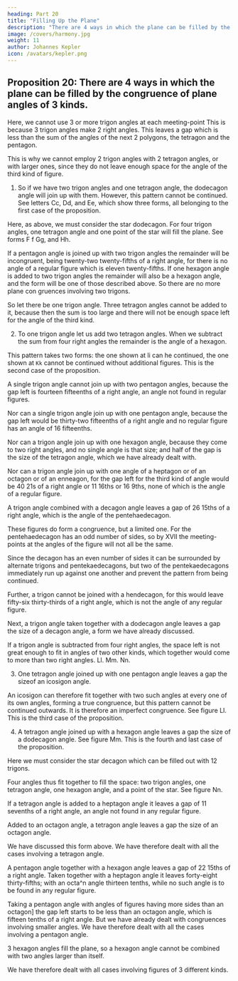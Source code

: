 ```yaml
---
heading: Part 20
title: "Filling Up the Plane"
description: "There are 4 ways in which the plane can be filled by the congruence of plane angles"
image: /covers/harmony.jpg
weight: 11
author: Johannes Kepler
icon: /avatars/kepler.png
---
```



##  Proposition 20: There are 4 ways in which the plane can be filled by the congruence of plane angles of 3 kinds.

Here, we cannot use 3 or more trigon angles at each meeting-point This is because 3 trigon angles make 2 right angles. This leaves a gap which is less than the sum of the angles of the next 2 polygons, the tetragon and the pentagon.

This is why we cannot employ 2 trigon angles with 2 tetragon angles, or with larger ones, since they do not leave enough space for the angle of the third kind of figure.

1. So if we have two trigon angles and one tetragon angle, the dodecagon angle will join up with them. However, this pattern cannot be continued. See letters Cc, Dd, and Ee, which show three forms, all belonging to the first case of the
proposition.

Here, as above, we must consider the star dodecagon. For four trigon angles,
one tetragon angle and one point of the star will fill the plane. See forms F f
Gg, and Hh.

If a pentagon angle is joined up with two trigon angles the remainder will be incongruent, being twenty-two twenty-fifths of a right angle, for there is no angle of a regular figure which is eleven twenty-fifths. If one hexagon angle is
added to two trigon angles the remainder will also be a hexagon angle, and
the form will be one of those described above. So there are no more plane con­
gruences involving two trigons.

So let there be one trigon angle. Three tetragon angles cannot be added to it, because then the sum is too large and there will not be enough space left for the angle of the third kind.

2. To one trigon angle let us add two tetragon angles. When we subtract the sum from four right angles the remainder is the angle of a hexagon. 

This pattern takes two forms: the one shown at li can he continued, the one shown at `Kk` cannot be continued without additional figures. This is the second case of the proposition.

A single trigon angle cannot join up with two pentagon angles, because the gap left is fourteen fifteenths of a right angle, an angle not found in regular figures. 

Nor can a single trigon angle join up with one pentagon angle, because the gap left would be thirty-two fifteenths of a right angle and no regular figure has an angle of 16 fifteenths. 

Nor can a trigon angle join up with one hexagon angle, because they come to two right angles, and no single angle is that size; and half of the gap is the size of the tetragon angle, which we have already dealt with. 

Nor can a trigon angle join up with one angle of a heptagon or of an octagon or of an enneagon, for the gap left for the third kind of angle would be 40 21s of a right angle or 11 16ths or 16 9ths, none of which is the angle of a regular figure.

A trigon angle combined with a decagon angle leaves a gap of 26 15ths of a right angle, which is the angle of the pentehaedecagon. 

These figures do form a congruence, but a limited one. For the pentehaedecagon has an odd number of sides, so by XVII the meeting-points at the angles of the figure will not all be the same.

Since the decagon has an even number of sides it can be surrounded by alternate trigons and pentekaedecagons, but two of the
pentekaedecagons immediately run up against one another and prevent the pattern from being continued.

Further, a trigon cannot be joined with a hendecagon, for this would leave fifty-six thirty-thirds of a right angle, which is not the angle of any regular figure.

Next, a trigon angle taken together with a dodecagon angle leaves a gap the size of a decagon angle, a form we have already discussed. 

If a trigon angle is subtracted from four right angles, the space left is not great enough to fit in angles of two other kinds, which together would come to more than two right angles.
Ll.
Mm.
Nn.

3. One tetragon angle joined up with one pentagon angle leaves a gap the sizeof an icosigon angle. 

An icosigon can therefore fit together with two such angles at every one of its own angles, forming a true congruence, but this pattern cannot be continued outwards. It is therefore an imperfect congruence. See figure Ll. This is the third case of the proposition.

4. A tetragon angle joined up with a hexagon angle leaves a gap the size of a dodecagon angle. See figure Mm. This is the fourth and last case of the proposition.

Here we must consider the star decagon which can be filled out with 12 trigons. 

Four angles thus fit together to fill the space: two trigon angles, one tetragon angle, one hexagon angle, and a point of the star. See figure Nn.

If a tetragon angle is added to a heptagon angle it leaves a gap of 11 sevenths of a right angle, an angle not found in any regular figure. 

Added to an octagon angle, a tetragon angle leaves a gap the size of an octagon angle.

We have discussed this form above. We have therefore dealt with all the cases involving a tetragon angle.

A pentagon angle together with a hexagon angle leaves a gap of 22 15ths of a right angle. Taken together with a heptagon angle it leaves forty-eight thirty-fifths; with an octa^n angle thirteen tenths, while no such angle
is to be found in any regular figure.

Taking a pentagon angle with angles of figures having more sides than an octagon] the gap left starts to be less than an octagon angle, which is fifteen tenths of a right angle. But we  have already dealt with congruences involving smaller angles. We have therefore dealt with all the cases involving a pentagon angle.

3 hexagon angles fill the plane, so a hexagon angle cannot be combined with two angles larger than itself.

We have therefore dealt with all cases involving figures of 3 different kinds.



